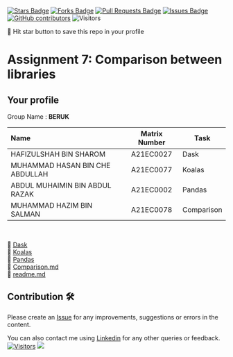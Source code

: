 <a href="https://github.com/drshahizan/Python_EDA/stargazers"><img src="https://img.shields.io/github/stars/drshahizan/Python_EDA" alt="Stars Badge"/></a>
<a href="https://github.com/drshahizan/Python_EDA/network/members"><img src="https://img.shields.io/github/forks/drshahizan/Python_EDA" alt="Forks Badge"/></a>
<a href="https://github.com/drshahizan/Python_EDA/pulls"><img src="https://img.shields.io/github/issues-pr/drshahizan/Python_EDA" alt="Pull Requests Badge"/></a>
<a href="https://github.com/drshahizan/Python_EDA/issues"><img src="https://img.shields.io/github/issues/drshahizan/Python_EDA" alt="Issues Badge"/></a>
<a href="https://github.com/drshahizan/Python_EDA/graphs/contributors"><img alt="GitHub contributors" src="https://img.shields.io/github/contributors/drshahizan/Python_EDA?color=2b9348"></a>
![Visitors](https://api.visitorbadge.io/api/visitors?path=https%3A%2F%2Fgithub.com%2Fdrshahizan%2FPython_EDA&labelColor=%23d9e3f0&countColor=%23697689&style=flat)

🌟 Hit star button to save this repo in your profile

# Assignment 7: Comparison between libraries

## Your profile
Group Name : <b>BERUK</b>

| Name                                     | Matrix Number | Task |
| :---------------------------------------- | :-------------: | ------------- |
| HAFIZULSHAH BIN SHAROM | A21EC0027 |Dask| 
| MUHAMMAD HASAN BIN CHE ABDULLAH | A21EC0077 |Koalas|
| ABDUL MUHAIMIN BIN ABDUL RAZAK | A21EC0002 |Pandas|  
| MUHAMMAD HAZIM BIN SALMAN | A21EC0078 |Comparison|

<br>

📄 [Dask]() <br>
📄 [Koalas](https://github.com/drshahizan/Python-big-data/blob/main/assignment/ass7/hpdp/BROKE/koalas.ipynb) <br>
📄 [Pandas](https://github.com/drshahizan/Python-big-data/blob/main/assignment/ass7/hpdp/BROKE/pandas.ipynb) <br>
📄 [Comparison.md](https://github.com/drshahizan/Python-big-data/blob/main/assignment/ass7/hpdp/BROKE/comparison.md) <br>
📄 [readme.md](https://github.com/drshahizan/Python_EDA/blob/main/assignment/ass7/hpdp/BROKE/report.md) <br>

## Contribution 🛠️
Please create an [Issue](https://github.com/drshahizan/Python_EDA/issues) for any improvements, suggestions or errors in the content.

You can also contact me using [Linkedin](https://www.linkedin.com/in/drshahizan/) for any other queries or feedback.
[![Visitors](https://api.visitorbadge.io/api/visitors?path=https%3A%2F%2Fgithub.com%2Fdrshahizan&labelColor=%23697689&countColor=%23555555&style=plastic)](https://visitorbadge.io/status?path=https%3A%2F%2Fgithub.com%2Fdrshahizan)
![](https://hit.yhype.me/github/profile?user_id=81284918)

